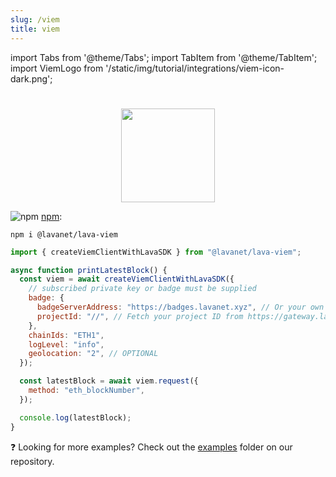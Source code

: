 ```yaml
---
slug: /viem
title: viem
---
```


import Tabs from '@theme/Tabs';
import TabItem from '@theme/TabItem';
import ViemLogo from '/static/img/tutorial/integrations/viem-icon-dark.png';

# 

<center>
<img src={ViemLogo} width="150"/>
</center>

![npm](/img/npm_favicon.ico) [npm](https://www.npmjs.com/package/@lavanet/lava-viem):

```
npm i @lavanet/lava-viem
```

<Tabs>
<TabItem value='viem' label='create()'>

```javascript
import { createViemClientWithLavaSDK } from "@lavanet/lava-viem";

async function printLatestBlock() {
  const viem = await createViemClientWithLavaSDK({
    // subscribed private key or badge must be supplied
    badge: {
      badgeServerAddress: "https://badges.lavanet.xyz", // Or your own Badge-Server URL
      projectId: "//", // Fetch your project ID from https://gateway.lavanet.xyz
    },
    chainIds: "ETH1",
    logLevel: "info",
    geolocation: "2", // OPTIONAL
  });

  const latestBlock = await viem.request({
    method: "eth_blockNumber",
  });

  console.log(latestBlock);
}

```
</TabItem>
</Tabs>

❓ Looking for more examples? Check out the [examples](https://github.com/lavanet/lava-sdk-providers/tree/main/viem/examples) folder on our repository.